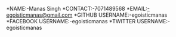 *NAME:-Manas Singh
*CONTACT:-7071489568
*EMAIL:-egoisticmanas@gmail.com
*GITHUB USERNAME:-egoisticmanas
*FACEBOOK USERNAME:-egoisticmanas
*TWITTER USERNAME:-egoisticmanas
